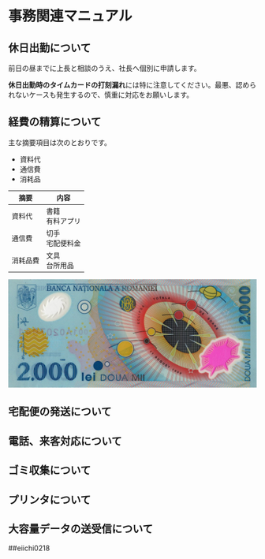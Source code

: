 # 事務関連マニュアル
## 休日出勤について
前日の昼までに上長と相談のうえ、社長へ個別に申請します。

**休日出勤時のタイムカードの打刻漏れ**には特に注意してください。最悪、認められないケースも発生するので、慎重に対応をお願いします。

## 経費の精算について
主な摘要項目は次のとおりです。
- 資料代
- 通信費
- 消耗品

|摘要   |内容
|--|-
|資料代     |書籍<br>有料アプリ
|通信費     |切手<br>宅配便料金
|消耗品費    |文具<br>台所用品

![切手代](img/1200px-ROL_2000_1999_obverse.jpg)

## 宅配便の発送について
## 電話、来客対応について
## ゴミ収集について
## プリンタについて
## 大容量データの送受信について
##eiichi0218
